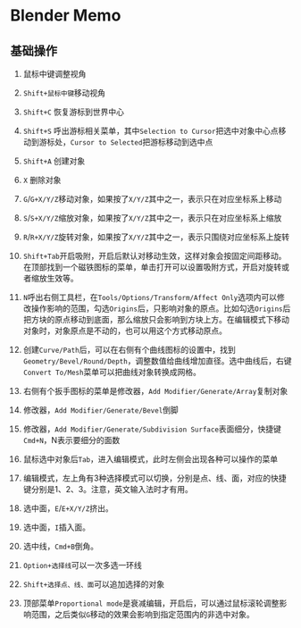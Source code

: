 # Blender Memo

## 基础操作

1. 鼠标中键调整视角

2. `Shift+鼠标中键`移动视角

3. `Shift+C` 恢复游标到世界中心

4. `Shift+S` 呼出游标相关菜单，其中`Selection to Cursor`把选中对象中心点移动到游标处，`Cursor to Selected`把游标移动到选中点

5. `Shift+A` 创建对象

6. `X` 删除对象

7. `G`/`G+X/Y/Z`移动对象，如果按了`X/Y/Z`其中之一，表示只在对应坐标系上移动

8. `S`/`S+X/Y/Z`缩放对象，如果按了`X/Y/Z`其中之一，表示只在对应坐标系上缩放

9. `R`/`R+X/Y/Z`旋转对象，如果按了`X/Y/Z`其中之一，表示只围绕对应坐标系上旋转

10. `Shift+Tab`开启吸附，开启后默认对移动生效，这样对象会按固定间距移动。在顶部找到一个磁铁图标的菜单，单击打开可以设置吸附方式，开启对旋转或者缩放生效等。

11. `N`呼出右侧工具栏，在`Tools/Options/Transform/Affect Only`选项内可以修改操作影响的范围，勾选`Origins`后，只影响对象的原点。比如勾选`Origins`后把方块的原点移动到底面，那么缩放只会影响到方块上方。在编辑模式下移动对象时，对象原点是不动的，也可以用这个方式移动原点。

12. 创建`Curve/Path`后，可以在右侧有个曲线图标的设置中，找到`Geometry/Bevel/Round/Depth`，调整数值给曲线增加直径。选中曲线后，右键`Convert To/Mesh`菜单可以把曲线对象转换成网格。

13. 右侧有个扳手图标的菜单是修改器，`Add Modifier/Generate/Array`复制对象

14. 修改器，`Add Modifier/Generate/Bevel`倒脚

15. 修改器，`Add Modifier/Generate/Subdivision Surface`表面细分，快捷键`Cmd+N`，N表示要细分的面数

16. 鼠标选中对象后`Tab`，进入编辑模式，此时左侧会出现各种可以操作的菜单

17. 编辑模式，左上角有3种选择模式可以切换，分别是点、线、面，对应的快捷键分别是1、2、3。注意，英文输入法时才有用。

18. 选中面，`E`/`E+X/Y/Z`挤出。

19. 选中面，`I`插入面。

20. 选中线，`Cmd+B`倒角。

21. `Option+选择线`可以一次多选一环线

22. `Shift+选择点、线、面`可以追加选择的对象

23. 顶部菜单`Proportional mode`是衰减编辑，开启后，可以通过鼠标滚轮调整影响范围，之后类似`G`移动的效果会影响到指定范围内的非选中对象。
